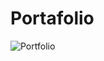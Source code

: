 # Portafolio
![Portfolio](https://github.com/bartoligerman497/Portfolio/assets/53313625/9e3b9567-8ba1-4253-bf87-b36523d64f7d)
